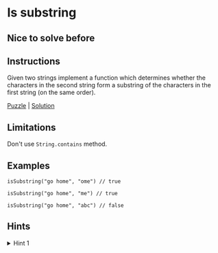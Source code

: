 # Is substring

## Nice to solve before

## Instructions

Given two strings implement a function which determines whether the characters in the second string form a substring of the
characters in the first string (on the same order).

[Puzzle](IsSubstring.kt) | [Solution](IsSubstringSolution.kt)

## Limitations

Don't use `String.contains` method.

## Examples

```
isSubstring("go home", "ome") // true

isSubstring("go home", "me") // true

isSubstring("go home", "abc") // false
```

## Hints

<details>
<summary>Hint 1</summary>
Use double pointer or recursion
</details>
